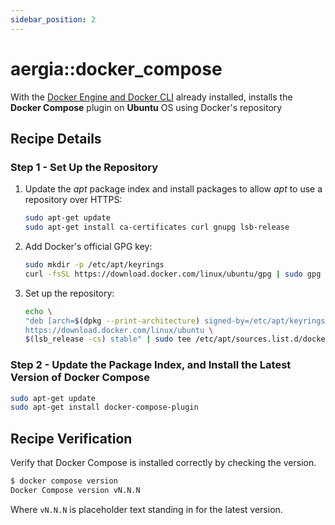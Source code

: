 ```yaml
---
sidebar_position: 2
---
```


aergia::docker_compose
======================

With the [Docker Engine and Docker CLI](#docker) already installed, installs the **Docker Compose** plugin on **Ubuntu**
OS using Docker's repository

Recipe Details
--------------

### Step 1 - Set Up the Repository

1. Update the _apt_ package index and install packages to allow _apt_ to use a repository over HTTPS:

   ```bash
   sudo apt-get update
   sudo apt-get install ca-certificates curl gnupg lsb-release
   ```

2. Add Docker's official GPG key:

   ```bash
   sudo mkdir -p /etc/apt/keyrings
   curl -fsSL https://download.docker.com/linux/ubuntu/gpg | sudo gpg --dearmor -o /etc/apt/keyrings/docker.gpg
   ```

3. Set up the repository:

   ```bash
   echo \
   "deb [arch=$(dpkg --print-architecture) signed-by=/etc/apt/keyrings/docker.gpg] \
   https://download.docker.com/linux/ubuntu \
   $(lsb_release -cs) stable" | sudo tee /etc/apt/sources.list.d/docker.list > /dev/null
   ```

### Step 2 - Update the Package Index, and Install the Latest Version of Docker Compose

```bash
sudo apt-get update
sudo apt-get install docker-compose-plugin
```

Recipe Verification
-------------------

Verify that Docker Compose is installed correctly by checking the version.

```bash
$ docker compose version
Docker Compose version vN.N.N
```

Where `vN.N.N` is placeholder text standing in for the latest version.
